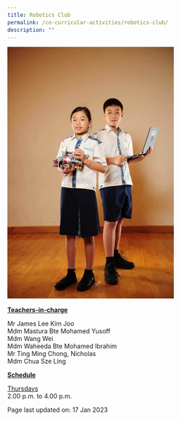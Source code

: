 ```yaml
---
title: Robotics Club
permalink: /co-curricular-activities/robotics-club/
description: ""
---
```

<img style="width: 75%;" src="/images/robotics.jpeg" />
<p><u><strong>Teachers-in-charge</strong></u></p>
<p>Mr James Lee Kim Joo<br />Mdm Mastura Bte Mohamed Yusoff<br />Mdm Wang Wei<br />Mdm Waheeda Bte Mohamed Ibrahim<br />Mr Ting Ming Chong, Nicholas<br />Mdm Chua Sze Ling</p>
<p><u><strong>Schedule</strong></u></p>
<p><u>Thursdays</u><br />2.00 p.m. to 4.00 p.m.</p>
<p>Page last updated on: 17 Jan 2023</p>